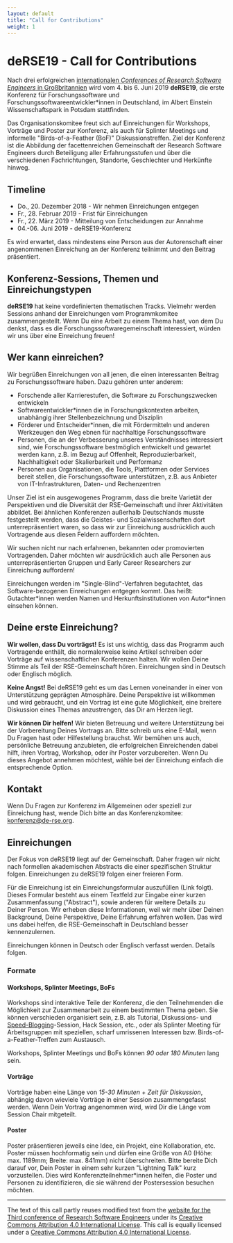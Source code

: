 ```yaml
---
layout: default
title: "Call for Contributions"
weight: 1
---
```


# deRSE19 - Call for Contributions

Nach drei erfolgreichen [internationalen *Conferences of Research Software Engineers* in Großbritannien](https://rse.ac.uk/events/past-conferences/) wird vom 4. bis 6. Juni 2019 **deRSE19**, die erste Konferenz für Forschungssoftware und Forschungssoftwareentwickler*innen in Deutschland, im Albert Einstein Wissenschaftspark in Potsdam stattfinden.

Das Organisationskomitee freut sich auf Einreichungen für Workshops, Vorträge und Poster zur Konferenz, als auch für Splinter Meetings und informelle "Birds-of-a-Feather (BoF)" Diskussionstreffen. Ziel der Konferenz ist die Abbildung der facettenreichen Gemeinschaft der Research Software Engineers durch Beteiligung aller Erfahrungsstufen und über die verschiedenen Fachrichtungen, Standorte, Geschlechter und Herkünfte hinweg.

## Timeline

- Do., 20. Dezember 2018 - Wir nehmen Einreichungen entgegen
- Fr., 28. Februar 2019 - Frist für Einreichungen
- Fr., 22. März 2019 - Mitteilung von Entscheidungen zur Annahme
- 04.-06. Juni 2019 - deRSE19-Konferenz

Es wird erwartet, dass mindestens eine Person aus der Autorenschaft einer angenommenen Einreichung an der Konferenz teilnimmt und den Beitrag präsentiert.

## Konferenz-Sessions, Themen und Einreichungstypen

**deRSE19** hat keine vordefinierten thematischen Tracks. Vielmehr werden Sessions anhand der
Einreichungen vom Programmkomitee zusammengestellt. Wenn Du eine Arbeit zu einem Thema hast,
von dem Du denkst, dass es die Forschungssoftwaregemeinschaft interessiert, würden wir uns über
eine Einreichung freuen!

## Wer kann einreichen?

Wir begrüßen Einreichungen von all jenen, die einen interessanten Beitrag zu Forschungssoftware haben. Dazu gehören unter anderem:

- Forschende aller Karrierestufen, die Software zu Forschungszwecken entwickeln
- Softwareentwickler*innen die in Forschungskontexten arbeiten, unabhängig ihrer Stellenbezeichnung und Disziplin
- Förderer und Entscheider*innen, die mit Fördermitteln und anderen Werkzeugen den Weg ebnen für nachhaltige Forschungssoftware
- Personen, die an der Verbesserung unseres Verständnisses interessiert sind, wie Forschungssoftware bestmöglich entwickelt und gewartet werden kann, z.B. im Bezug auf Offenheit, Reproduzierbarkeit, Nachhaltigkeit oder Skalierbarkeit und Performanz
- Personen aus Organisationen, die Tools, Plattformen oder Services bereit stellen, die Forschungssoftware unterstützen, z.B. aus Anbieter von IT-Infrastrukturen, Daten- und Rechenzentren

Unser Ziel ist ein ausgewogenes Programm, dass die breite Varietät der Perspektiven und die Diversität der RSE-Gemeinschaft und ihrer Aktivitäten abbildet. Bei ähnlichen Konferenzen außerhalb Deutschlands musste festgestellt werden, dass die Geistes- und Sozialwissenschaften dort unterrepräsentiert waren, so dass wir zur Einreichung ausdrücklich auch Vortragende aus diesen Feldern auffordern möchten.

Wir suchen nicht nur nach erfahrenen, bekannten oder promovierten Vortragenden. Daher möchten wir ausdrücklich auch alle Personen aus unterrepräsentierten Gruppen und Early Career Researchers zur Einreichung auffordern!

Einreichungen werden im "Single-Blind"-Verfahren begutachtet, das Software-bezogenen Einreichungen entgegen kommt. Das heißt: Gutachter\*innen werden Namen und Herkunftsinstitutionen von Autor\*innen einsehen können.

## Deine erste Einreichung?

**Wir wollen, dass Du vorträgst!** Es ist uns wichtig, dass das Programm auch Vortragende enthält, die normalerweise keine Artikel schreiben oder Vorträge auf wissenschaftlichen Konferenzen halten. Wir wollen Deine Stimme als Teil der RSE-Gemeinschaft hören. Einreichungen sind in Deutsch oder Englisch möglich.

**Keine Angst!** Bei deRSE19 geht es um das Lernen voneinander in einer von Unterstützung geprägten Atmosphäre. Deine Perspektive ist willkommen und wird gebraucht, und ein Vortrag ist eine gute Möglichkeit, eine breitere Diskussion eines Themas anzustrengen, das Dir am Herzen liegt.

**Wir können Dir helfen!** Wir bieten Betreuung und weitere Unterstützung bei der Vorbereitung Deines Vortrags an. Bitte schreib uns eine E-Mail, wenn Du Fragen hast oder Hilfestellung brauchst. Wir bemühen uns auch, persönliche Betreuung anzubieten, die erfolgreichen Einreichenden dabei hilft, ihren Vortrag, Workshop, oder ihr Poster vorzubereiten. Wenn Du dieses Angebot annehmen möchtest, wähle bei der Einreichung einfach die entsprechende Option.

## Kontakt

Wenn Du Fragen zur Konferenz im Allgemeinen oder speziell zur Einreichung hast, wende Dich bitte an das Konferenzkomitee: [konferenz@de-rse.org](mailto:konferenz@de-rse.org).

## Einreichungen

Der Fokus von deRSE19 liegt auf der Gemeinschaft.
Daher fragen wir nicht nach formellen akademischen Abstracts die einer spezifischen Struktur folgen.
Einreichungen zu deRSE19 folgen einer freieren Form.

Für die Einreichung ist ein Einreichungsformular auszufüllen (Link folgt). Dieses Formular
besteht aus einem Textfeld zur Eingabe einer kurzen Zusammenfassung ("Abstract"), sowie
anderen für weitere Details zu Deiner Person. Wir erheben diese Informationen,
weil wir mehr über Deinen Background, Deine Perspektive, Deine Erfahrung erfahren wollen. Das wird
uns dabei helfen, die RSE-Gemeinschaft in Deutschland besser kennenzulernen.

Einreichungen können in Deutsch oder Englisch verfasst werden. Details folgen.

### Formate

#### Workshops, Splinter Meetings, BoFs

Workshops sind interaktive Teile der Konferenz, die den Teilnehmenden die Möglichkeit zur Zusammenarbeit
zu einem bestimmten Thema geben. Sie können verschieden organisiert sein, z.B. als
Tutorial, Diskussions- und [Speed-Blogging](https://www.software.ac.uk/term/speed-blogging)-Session,
Hack Session, etc., oder als Splinter Meeting für Arbeitsgruppen mit speziellen, scharf umrissenen
Interessen bzw. Birds-of-a-Feather-Treffen zum Austausch.

Workshops, Splinter Meetings und BoFs können *90 oder 180 Minuten* lang sein.

#### Vorträge

Vorträge haben eine Länge von *15-30 Minuten + Zeit für Diskussion*, abhängig davon
wieviele Vorträge in einer Session zusammengefasst werden. Wenn Dein Vortrag angenommen wird,
wird Dir die Länge vom Session Chair mitgeteilt.

#### Poster

Poster präsentieren jeweils eine Idee, ein Projekt, eine Kollaboration, etc.
Poster müssen hochformatig sein und dürfen eine Größe von A0 (Höhe: max. 1189mm; Breite: max. 841mm)
nicht überschreiten.
Bitte bereite Dich darauf vor, Dein Poster in einem sehr kurzen "Lightning Talk" kurz vorzustellen.
Dies wird Konferenzteilnehmer*innen helfen, die Poster und Personen zu identifizieren, die sie während der Postersession besuchen möchten.

---

The text of this call partly reuses modified text from the [website for the Third conference of Research Software Engineers](https://rse.ac.uk/conf2018/) under its [Creative Commons Attribution 4.0 International License](https://creativecommons.org/licenses/by/4.0/). This call is equally licensed under a [Creative Commons Attribution 4.0 International License](https://creativecommons.org/licenses/by/4.0/).
